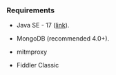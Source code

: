### Requirements

* Java SE - 17 ([link](https://www.oracle.com/java/technologies/javase/jdk17-archive-downloads.html)).

* MongoDB (recommended 4.0+).

* mitmproxy 

* Fiddler Classic

